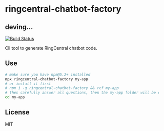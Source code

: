 # ringcentral-chatbot-factory

## deving...

[![Build Status](https://travis-ci.org/zxdong262/ringcentral-chatbot-factory.svg?branch=master)](https://travis-ci.org/zxdong262/ringcentral-chatbot-factory)

Cli tool to generate RingCentral chatbot code.

## Use
```bash
# make sure you have npm@5.2+ installed
npx ringcentral-chatbot-factory my-app
# or install it first
# npm i -g ringcentral-chatbot-factory && rcf my-app
# then carefully answer all questions, then the my-app folder will be create
cd my-app
```

## License
MIT





